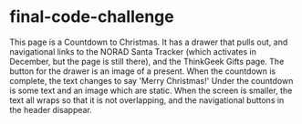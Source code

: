 # final-code-challenge

This page is a Countdown to Christmas. It has a drawer that pulls out, and navigational links to the NORAD Santa Tracker (which activates in December, but the page is still there), and the ThinkGeek Gifts page. The button for the drawer is an image of a present. When the countdown is complete, the text changes to say 'Merry Christmas!' Under the countdown is some text and an image which are static. When the screen is smaller, the text all wraps so that it is not overlapping, and the navigational buttons in the header disappear.